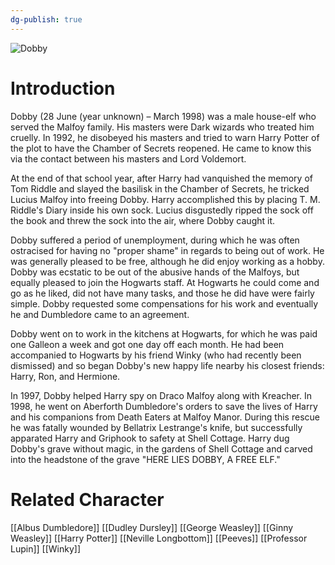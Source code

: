 ```yaml
---
dg-publish: true
---
```

![Dobby](http://rxbg5ysja.bkt.gdipper.com/Dobby.png)
# Introduction
Dobby (28 June (year unknown) – March 1998) was a male house-elf who served the Malfoy family. His masters were Dark wizards who treated him cruelly. In 1992, he disobeyed his masters and tried to warn Harry Potter of the plot to have the Chamber of Secrets reopened. He came to know this via the contact between his masters and Lord Voldemort.  

At the end of that school year, after Harry had vanquished the memory of Tom Riddle and slayed the basilisk in the Chamber of Secrets, he tricked Lucius Malfoy into freeing Dobby. Harry accomplished this by placing T. M. Riddle's Diary inside his own sock. Lucius disgustedly ripped the sock off the book and threw the sock into the air, where Dobby caught it.

Dobby suffered a period of unemployment, during which he was often ostracised for having no "proper shame" in regards to being out of work. He was generally pleased to be free, although he did enjoy working as a hobby. Dobby was ecstatic to be out of the abusive hands of the Malfoys, but equally pleased to join the Hogwarts staff. At Hogwarts he could come and go as he liked, did not have many tasks, and those he did have were fairly simple. Dobby requested some compensations for his work and eventually he and Dumbledore came to an agreement. 

Dobby went on to work in the kitchens at Hogwarts, for which he was paid one Galleon a week and got one day off each month. He had been accompanied to Hogwarts by his friend Winky (who had recently been dismissed) and so began Dobby's new happy life nearby his closest friends: Harry, Ron, and Hermione.

In 1997, Dobby helped Harry spy on Draco Malfoy along with Kreacher. In 1998, he went on Aberforth Dumbledore's orders to save the lives of Harry and his companions from Death Eaters at Malfoy Manor. During this rescue he was fatally wounded by Bellatrix Lestrange's knife, but successfully apparated Harry and Griphook to safety at Shell Cottage. Harry dug Dobby's grave without magic, in the gardens of Shell Cottage and carved into the headstone of the grave "HERE LIES DOBBY, A FREE ELF."

# Related Character
[[Albus Dumbledore]]
[[Dudley Dursley]]
[[George Weasley]]
[[Ginny Weasley]]
[[Harry Potter]]
[[Neville Longbottom]]
[[Peeves]]
[[Professor Lupin]]
[[Winky]]
